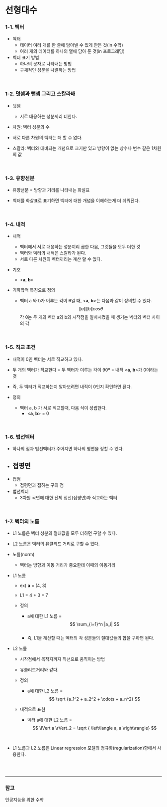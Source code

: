 # 선형대수

### 1-1. 벡터

- 벡터
  - 데이터 여러 개를 한 줄에 담아낼 수 있게 만든 것(in 수학)
  - 여러 개의 데이터를 하나의 열에 담아 둔 것(in 프로그래밍)
- 벡터 표기 방법
  - 하나의 문자로 나타내는 방법
  - 구체적인 성분을 나열하는 방법



<br/>

### 1-2. 덧셈과 뺄셈 그리고 스칼라배

- 덧셈
  - 서로 대응하는 성분끼리 더한다.

- 차원: 벡터 성분의 수

- 서로 다른 차원의 벡터는 더 할 수 없다.

- 스칼라: 벡터와 대비되는 개념으로 크기만 있고 방향이 없는 상수나 변수 같은 1차원의 값



<br/>

### 1-3. 유향선분

- 유향선분 = 방향과 거리를 나타내는 화살표

- 벡터를 화살표로 표기하면 벡터에 대한 개념을 이해하는게 더 쉬워진다.



<br/>

### 1-4. 내적

- 내적

  - 벡터에서 서로 대응하는 성분끼리 곱한 다음, 그것들을 모두 더한 것
  - 벡터와 벡터의 내적은 스칼라가 된다.
  - 서로 다른 차원의 벡터끼리는 계산 할 수 없다.

- 기호

  - <**a**, **b**>

- 기하학적 특징으로 정의

  - 벡터 a 와 b가 이루는 각이 θ일 때, <**a**, **b**>는 다음과 같이 정의할 수 있다.
    $$
    \lVert a \rVert \lVert b \rVert cos\theta
    $$
    각 θ는 두 개의 벡터 a와 b의 시작점을 일치시켰을 때 생기는 벡터와 벡터 사이의 각



<br/>

### 1-5. 직교 조건

- 내적이 0인 벡터는 서로 직교하고 있다.

- 두 개의 벡터가 직교한다 = 두 벡터가 이루는 각이 90º = 내적 <**a**, **b**>가 0이라는 것
- 즉, 두 벡터가 직교하는지 알아보려면 내적이 0인지 확인하면 된다.
- 정의
  - 벡터 a, b 가 서로 직교할때, 다음 식이 성립한다.
    - <**a**, **b**> = 0



<br/>

### 1-6. 법선벡터

- 하나의 점과 법선벡터가 주어지면 하나의 평면을 정할 수 있다.
- 접평면
  - 
- 접점
  - 접평면과 접하는 구의 점
- 법선벡터
  - 3차원 곡면에 대한 전체 접선(접평면)과 직교하는 벡터



<br/>

### 1-7. 벡터의 노름

- L1 노름은 벡터 성분의 절대값을 모두 더하면 구할 수 있다.
- L2 노름은 벡터의 유클리드 거리로 구할 수 있다.
- 노름(norm)
  - 벡터는 방향과 이동 거리가 중요한데 이때의 이동거리

- L1 노름

  - ex) **a** = (4, 3)

  - L1 = 4 + 3 = 7

  - 정의

    - a에 대한 L1 노름 = 
      $$
      \sum_{i=1}^n |a_i|
      $$

    

    <br/>

    - 즉, L1을 계산할 때는 벡터의 각 성분들의 절대값들의 합을 구하면 된다.



- L2 노름

  - 시작점에서 목적지까지 직선으로 움직이는 방법

  - 유클리드거리와 같다.

  - 정의

    - a에 대한 L2 노름 = 
      $$
      \sqrt {a_1^2 + a_2^2 + \cdots + a_n^2}
      $$

  - 내적으로 표현

    - 벡터 a에 대한 L2 노름 = 
      $$
      \lVert a \rVert_2 = \sqrt { \left\langle a, a \right\rangle}
      $$

  

<br/>

- L1 노름과 L2 노름은 Linear regression 모델의 정규화(regularization)항에서 사용한다.









<br/>

<br/>

-----------

### 참고

인공지능을 위한 수학